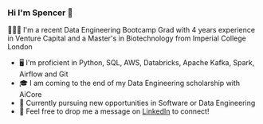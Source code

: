 ### Hi I'm Spencer 👋

👨🏿‍💻 I'm a recent Data Engineering Bootcamp Grad with 4 years experience in Venture Capital and a Master's in Biotechnology from Imperial College London
 
- 🖥️ I'm proficient in Python, SQL, AWS, Databricks, Apache Kafka, Spark, Airflow and Git
- 🎓 I am coming to the end of my Data Engineering scholarship with AiCore
- 💼 Currently pursuing new opportunities in Software or Data Engineering
- 📮 Feel free to drop me a message on [LinkedIn](https://www.linkedin.com/in/spencerduvwiama/) to connect!

  
<!--
**spencerejd/spencerejd** is a ✨ _special_ ✨ repository because its `README.md` (this file) appears on your GitHub profile.

Here are some ideas to get you started:

- 🔭 I’m currently working on ...
- 🌱 I’m currently learning ...
- 👯 I’m looking to collaborate on ...
- 🤔 I’m looking for help with ...
- 💬 Ask me about ...
- 📫 How to reach me: ...
- 😄 Pronouns: ...
- ⚡ Fun fact: ...
-->
